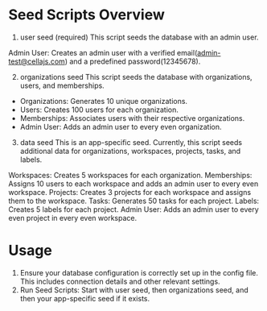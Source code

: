 
# Seed Scripts Overview

1. user seed (required)
This script seeds the database with an admin user.

Admin User: Creates an admin user with a verified email(admin-test@cellajs.com) and a predefined password(12345678).

2. organizations seed
This script seeds the database with organizations, users, and memberships.

- Organizations: Generates 10 unique organizations.
- Users: Creates 100 users for each organization.
- Memberships: Associates users with their respective organizations.
- Admin User: Adds an admin user to every even organization.

3. data seed
This is an app-specific seed. Currently, this script seeds additional data for organizations, workspaces, projects, tasks, and labels.

Workspaces: Creates 5 workspaces for each organization.
Memberships: Assigns 10 users to each workspace and adds an admin user to every even workspace.
Projects: Creates 3 projects for each workspace and assigns them to the workspace.
Tasks: Generates 50 tasks for each project.
Labels: Creates 5 labels for each project.
Admin User: Adds an admin user to every even project in every even workspace.

# Usage

1. Ensure your database configuration is correctly set up in the config file. This includes connection details and other relevant settings.
2. Run Seed Scripts: Start with user seed, then organizations seed, and then your app-specific seed if it exists.